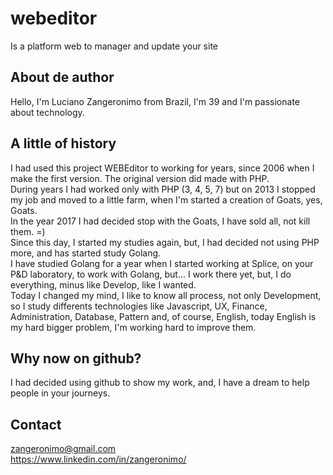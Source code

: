 # webeditor
Is a platform web to manager and update your site

## About de author
Hello, I'm Luciano Zangeronimo from Brazil, I'm 39 and I'm passionate about technology.

## A little of history
I had used this project WEBEditor to working for years, since 2006 when I make the first version.
The original version did made with PHP.<br />
During years I had worked only with PHP (3, 4, 5, 7) but on 2013 I stopped my job and moved to a little farm, when I'm started a creation of Goats, yes, Goats.<br />
In the year 2017 I had decided stop with the Goats, I have sold all, not kill them. =)<br />
Since this day, I started my studies again, but, I had decided not using PHP more, and has started study Golang.<br />
I have studied Golang for a year when I started working at Splice, on your P&D laboratory, to work with Golang, but... I work there yet, but, I do everything, minus like Develop, like I wanted.<br />
Today I changed my mind, I like to know all process, not only Development, so I study differents technologies like Javascript, UX, Finance, Administration, Database, Pattern and, of course, English, today English is my hard bigger problem, I'm working hard to improve them.

## Why now on github?
I had decided using github to show my work, and, I have a dream to help people in your journeys.

## Contact
zangeronimo@gmail.com<br />
https://www.linkedin.com/in/zangeronimo/
